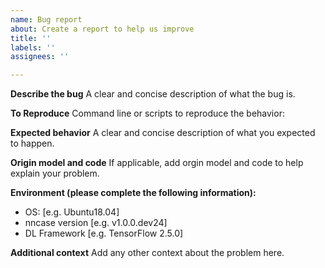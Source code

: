 ```yaml
---
name: Bug report
about: Create a report to help us improve
title: ''
labels: ''
assignees: ''

---
```


**Describe the bug**
A clear and concise description of what the bug is.

**To Reproduce**
Command line or scripts to reproduce the behavior:

**Expected behavior**
A clear and concise description of what you expected to happen.

**Origin model and code**
If applicable, add orgin model and code to help explain your problem.

**Environment (please complete the following information):**
 - OS: [e.g. Ubuntu18.04]
 - nncase version [e.g. v1.0.0.dev24]
 - DL Framework [e.g. TensorFlow 2.5.0]

**Additional context**
Add any other context about the problem here.

